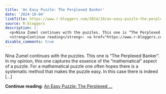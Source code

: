 ```yaml
---
title: 'An Easy Puzzle: The Perplexed Banker'
date: '2024-10-04'
linkTitle: https://www.r-bloggers.com/2024/10/an-easy-puzzle-the-perplexed-banker/
source: R-bloggers
description: |-
  <p>Nina Zumel continues with the puzzles. This one is “The Perplexed Banker”. In my opinion, this one captures the essence of the “mathematical” aspect of a puzzle. For a mathematical puzzle one often hopes there is a systematic method that makes the puzzle easy. In this case there is indeed […]</p>
  <strong>Continue reading</strong>: <a href="https://www.r-bloggers.com/2024/10/an-easy-puzzle-the-perplexed-banker/">An Easy Puzzle: The Perplexed ...
disable_comments: true
---
```

<p>Nina Zumel continues with the puzzles. This one is “The Perplexed Banker”. In my opinion, this one captures the essence of the “mathematical” aspect of a puzzle. For a mathematical puzzle one often hopes there is a systematic method that makes the puzzle easy. In this case there is indeed […]</p>
<strong>Continue reading</strong>: <a href="https://www.r-bloggers.com/2024/10/an-easy-puzzle-the-perplexed-banker/">An Easy Puzzle: The Perplexed ...